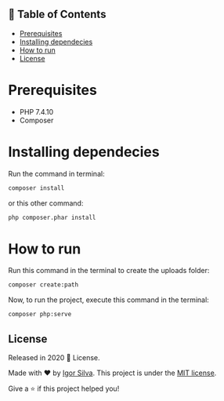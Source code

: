 <!-- Table of contents -->

## :pushpin: Table of Contents

- [Prerequisites](#prerequisites)
- [Installing dependecies](#installing-dependecies)
- [How to run](#how-to-run)
- [License](#license)

# Prerequisites

- PHP 7.4.10
- Composer

# Installing dependecies

Run the command in terminal:

```bash
composer install
```

or this other command:

```bash
php composer.phar install
```

# How to run

Run this command in the terminal to create the uploads folder:

```bash
composer create:path
```

Now, to run the project, execute this command in the terminal:

```bash
composer php:serve
```

<!-- License -->

## License

Released in 2020 :closed_book: License.

Made with :heart: by [Igor Silva](https://github.com/igorsilva3).
This project is under the [MIT license](./LICENSE).

Give a :star: if this project helped you!
